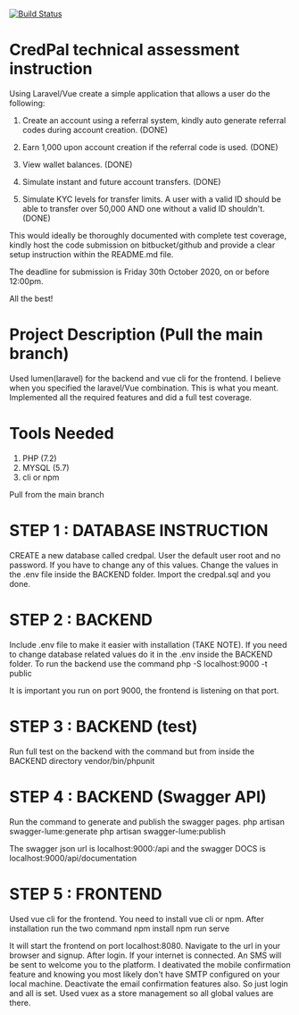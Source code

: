 [![Build Status](https://travis-ci.org/laravel/lumen-framework.svg)](https://travis-ci.org/laravel/lumen-framework)

# CredPal technical assessment instruction

Using Laravel/Vue create a simple application that allows a user do the following:

1.    Create an account using a referral system, kindly auto generate referral codes during account creation. (DONE)

2.    Earn 1,000 upon account creation if the referral code is used. (DONE)

3.    View wallet balances. (DONE)

4.    Simulate instant and future account transfers. (DONE)

5.    Simulate KYC levels for transfer limits. A user with a valid ID should be able to transfer over 50,000 AND one without a valid ID shouldn't. (DONE)

This would ideally be thoroughly documented with complete test coverage, kindly host the code submission on bitbucket/github and provide a clear setup instruction within the README.md file.

The deadline for submission is Friday 30th October 2020, on or before 12:00pm.

All the best!

# Project Description (Pull the main branch)

Used lumen(laravel) for the backend and vue cli for the frontend. I believe when you specified the laravel/Vue combination. This is what you meant. Implemented all the required features and did a full test coverage.

# Tools Needed
1. PHP (7.2)
2. MYSQL (5.7)
3. cli or npm

Pull from the main branch

# STEP 1 : DATABASE INSTRUCTION
CREATE a new database called credpal. User the default user root and no password. If you have to change any of this values. Change the values in the .env file inside the BACKEND folder. Import the credpal.sql and you done.

# STEP 2 : BACKEND
Include .env file to make it easier with installation (TAKE NOTE). If you need to change database related values do it in the .env inside the BACKEND folder. To run the backend use the command
	 php -S localhost:9000 -t public 

It is important you run on port 9000, the frontend is listening on that port.

# STEP 3 : BACKEND (test)
Run full test on the backend with the command but from inside the BACKEND directory 
	vendor/bin/phpunit

# STEP 4 : BACKEND (Swagger API)
Run the command to generate and publish the swagger pages. 
	php artisan swagger-lume:generate
	php artisan swagger-lume:publish

The swagger json url is localhost:9000:/api and the swagger DOCS is localhost:9000/api/documentation 


# STEP 5 : FRONTEND
Used vue cli for the frontend. You need to install vue cli or npm. After installation run the two command
	npm install
	npm run serve

It will start the frontend on port localhost:8080. Navigate to the url in your browser and signup. After login. If your internet is connected. An SMS will be sent to welcome you to the platform. I deativated the mobile confirmation feature and knowing you most likely don't have SMTP configured on your local machine. Deactivate the email confirmation features also. So just login and all is set. Used vuex as a store management so all global values are there.
	

